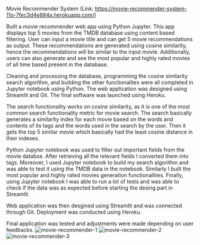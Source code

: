 Movie Recommender System (Link: https://movie-recommender-system-11o-7fec3d4e884a.herokuapp.com/)

Built a movie recommender web app using Python Jupyter. This app displays top 5 movies from the TMDB database using content based filtering. 
User can input a movie title and can get 5 movie recommendations as output. These recommendations are generated using cosine similarity, hence the recommendations will be similar to the input movie.
Additionally, users can also generate and see the most popular and highly rated movies of all time based present in the database.

Cleaning and processing the database, programming the cosine similarity search algorithm, and building the other functionalites were all completed in Jupyter notebook using Python.
The web application was designed using Streamlit and Git. The final software was launched using Heroku.

The search functionality works on cosine similarity, as it is one of the most common search functionality metric for movie search.
The search basically generates a similarity index for each movie based on the words and contents of its tags and the words used in the search by the user.
Then it gets the top 5 similar movie which basically had the least cosine distance in their indexes.

Python Jupyter notebook was used to filter out important fields from the movie databse. After retrieving all the relevant fields I converted them into tags.
Moreover, I used Jupyter notebook to build my search algorithm and was able to test it using the TMDB data in the notebook. 
Similarly I built the most popular and highly rated movies generation functionalities.
Finally, using Jupyter notebook I was able to run a lot of tests and was able to check if the data was as expected before starting the desing part in Streamlit.

Web application was then desgined using Streamlit and was connected through Git. Deployment was conducted using Heroku.

Final application was tested and adjustments were made depending on user feedbacks.
![movie-recommender-1](https://github.com/user-attachments/assets/1dd42598-6641-4f37-aab3-c01cb4c71bfd)
![movie-recommender-2](https://github.com/user-attachments/assets/1b3c800e-a3db-4267-a9d0-66916d322f7a)
![movie-recommender-3](https://github.com/user-attachments/assets/7d227cbf-b10d-4a80-a2a8-c809b53178a0)
